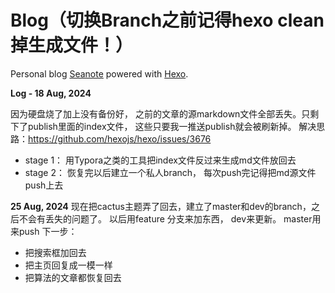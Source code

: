 # Blog（切换Branch之前记得hexo clean掉生成文件！）

Personal blog [Seanote](https://jzhou3083.github.io/Blog2024/) powered with [Hexo](https://hexo.io/zh-cn/).  


**Log - 18 Aug, 2024**

因为硬盘烧了加上没有备份好， 之前的文章的源markdown文件全部丢失。只剩下了publish里面的index文件， 这些只要我一推送publish就会被刷新掉。
解决思路：https://github.com/hexojs/hexo/issues/3676
- stage 1： 用Typora之类的工具把index文件反过来生成md文件放回去
- stage 2： 恢复完以后建立一个私人branch， 每次push完记得把md源文件push上去

**25 Aug, 2024**
现在把cactus主题弄了回去，建立了master和dev的branch，之后不会有丢失的问题了。 以后用feature 分支来加东西， dev来更新。 master用来push
下一步：
- 把搜索框加回去
- 把主页回复成一模一样
- 把算法的文章都恢复回去
